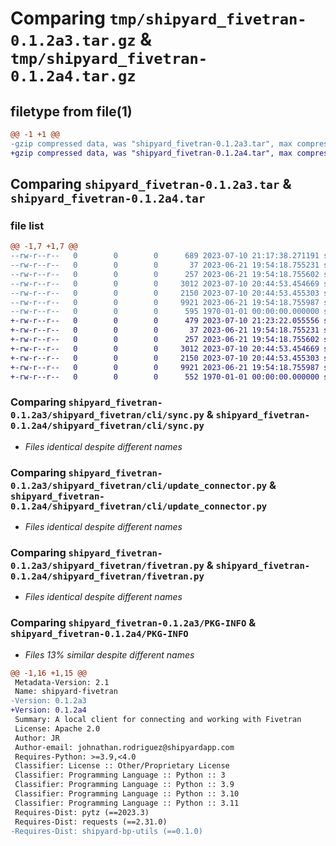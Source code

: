 # Comparing `tmp/shipyard_fivetran-0.1.2a3.tar.gz` & `tmp/shipyard_fivetran-0.1.2a4.tar.gz`

## filetype from file(1)

```diff
@@ -1 +1 @@
-gzip compressed data, was "shipyard_fivetran-0.1.2a3.tar", max compression
+gzip compressed data, was "shipyard_fivetran-0.1.2a4.tar", max compression
```

## Comparing `shipyard_fivetran-0.1.2a3.tar` & `shipyard_fivetran-0.1.2a4.tar`

### file list

```diff
@@ -1,7 +1,7 @@
--rw-r--r--   0        0        0      689 2023-07-10 21:17:38.271191 shipyard_fivetran-0.1.2a3/pyproject.toml
--rw-r--r--   0        0        0       37 2023-06-21 19:54:18.755231 shipyard_fivetran-0.1.2a3/shipyard_fivetran/__init__.py
--rw-r--r--   0        0        0      257 2023-06-21 19:54:18.755602 shipyard_fivetran-0.1.2a3/shipyard_fivetran/cli/authtest.py
--rw-r--r--   0        0        0     3012 2023-07-10 20:44:53.454669 shipyard_fivetran-0.1.2a3/shipyard_fivetran/cli/sync.py
--rw-r--r--   0        0        0     2150 2023-07-10 20:44:53.455303 shipyard_fivetran-0.1.2a3/shipyard_fivetran/cli/update_connector.py
--rw-r--r--   0        0        0     9921 2023-06-21 19:54:18.755987 shipyard_fivetran-0.1.2a3/shipyard_fivetran/fivetran.py
--rw-r--r--   0        0        0      595 1970-01-01 00:00:00.000000 shipyard_fivetran-0.1.2a3/PKG-INFO
+-rw-r--r--   0        0        0      479 2023-07-10 21:23:22.055556 shipyard_fivetran-0.1.2a4/pyproject.toml
+-rw-r--r--   0        0        0       37 2023-06-21 19:54:18.755231 shipyard_fivetran-0.1.2a4/shipyard_fivetran/__init__.py
+-rw-r--r--   0        0        0      257 2023-06-21 19:54:18.755602 shipyard_fivetran-0.1.2a4/shipyard_fivetran/cli/authtest.py
+-rw-r--r--   0        0        0     3012 2023-07-10 20:44:53.454669 shipyard_fivetran-0.1.2a4/shipyard_fivetran/cli/sync.py
+-rw-r--r--   0        0        0     2150 2023-07-10 20:44:53.455303 shipyard_fivetran-0.1.2a4/shipyard_fivetran/cli/update_connector.py
+-rw-r--r--   0        0        0     9921 2023-06-21 19:54:18.755987 shipyard_fivetran-0.1.2a4/shipyard_fivetran/fivetran.py
+-rw-r--r--   0        0        0      552 1970-01-01 00:00:00.000000 shipyard_fivetran-0.1.2a4/PKG-INFO
```

### Comparing `shipyard_fivetran-0.1.2a3/shipyard_fivetran/cli/sync.py` & `shipyard_fivetran-0.1.2a4/shipyard_fivetran/cli/sync.py`

 * *Files identical despite different names*

### Comparing `shipyard_fivetran-0.1.2a3/shipyard_fivetran/cli/update_connector.py` & `shipyard_fivetran-0.1.2a4/shipyard_fivetran/cli/update_connector.py`

 * *Files identical despite different names*

### Comparing `shipyard_fivetran-0.1.2a3/shipyard_fivetran/fivetran.py` & `shipyard_fivetran-0.1.2a4/shipyard_fivetran/fivetran.py`

 * *Files identical despite different names*

### Comparing `shipyard_fivetran-0.1.2a3/PKG-INFO` & `shipyard_fivetran-0.1.2a4/PKG-INFO`

 * *Files 13% similar despite different names*

```diff
@@ -1,16 +1,15 @@
 Metadata-Version: 2.1
 Name: shipyard-fivetran
-Version: 0.1.2a3
+Version: 0.1.2a4
 Summary: A local client for connecting and working with Fivetran
 License: Apache 2.0
 Author: JR
 Author-email: johnathan.rodriguez@shipyardapp.com
 Requires-Python: >=3.9,<4.0
 Classifier: License :: Other/Proprietary License
 Classifier: Programming Language :: Python :: 3
 Classifier: Programming Language :: Python :: 3.9
 Classifier: Programming Language :: Python :: 3.10
 Classifier: Programming Language :: Python :: 3.11
 Requires-Dist: pytz (==2023.3)
 Requires-Dist: requests (==2.31.0)
-Requires-Dist: shipyard-bp-utils (==0.1.0)
```

